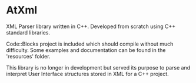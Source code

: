 # AtXml 

XML Parser library written in C++. Developed from scratch using C++ standard libraries.

Code::Blocks project is included which should compile without much difficulty. Some examples and documentation can be found in the 'resources' folder.

This library is no longer in development but served its purpose to parse and interpret User Interface structures stored in XML for a C++ project.

